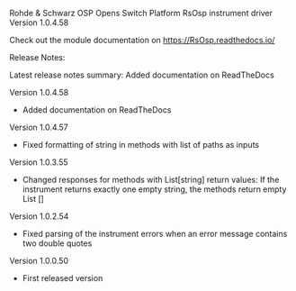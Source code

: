 Rohde & Schwarz OSP Opens Switch Platform RsOsp instrument driver Version 1.0.4.58

Check out the module documentation on https://RsOsp.readthedocs.io/

Release Notes:

Latest release notes summary: Added documentation on ReadTheDocs

Version 1.0.4.58

- Added documentation on ReadTheDocs

Version 1.0.4.57

- Fixed formatting of string in methods with list of paths as inputs

Version 1.0.3.55

- Changed responses for methods with List[string] return values: If the instrument returns exactly one empty string, the methods return empty List []

Version 1.0.2.54

- Fixed parsing of the instrument errors when an error message contains two double quotes

Version 1.0.0.50

- First released version